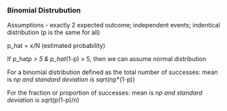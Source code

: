 ### Binomial Distrubution
Assumptions - exactly 2 expected outcome; independent events; indentical distribution (p is the same for all)

p_hat = x/N (estimated probability)

If p_hat*p > 5 & p_hat*(1-p) > 5, then we can assume normal distribution

For a binomial distribution defined as the total number of successes: mean is n*p and standard deviation is sqrt(n*p*(1-p))

For the fraction or proportion of successes: mean is n*p and standard deviation is sqrt(p*(1-p)/n)
